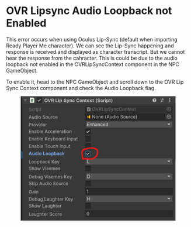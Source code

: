 # OVR Lipsync Audio Loopback not Enabled

This error occurs when using Oculus Lip-Sync (default when importing Ready Player Me character). We can see the Lip-Sync happening and response is received and displayed as character transcript. But we cannot hear the response from the cahracter. This is could be due to the audio loopback not enabled in the OVRLipSyncContext component in the NPC GameObject.

To enable it, head to the NPC GameObject and scroll down to the OVR Lip Sync Context component and check the Audio Loopback flag.

&#x20;

<figure><img src="../../../.gitbook/assets/image (18).png" alt=""><figcaption></figcaption></figure>

